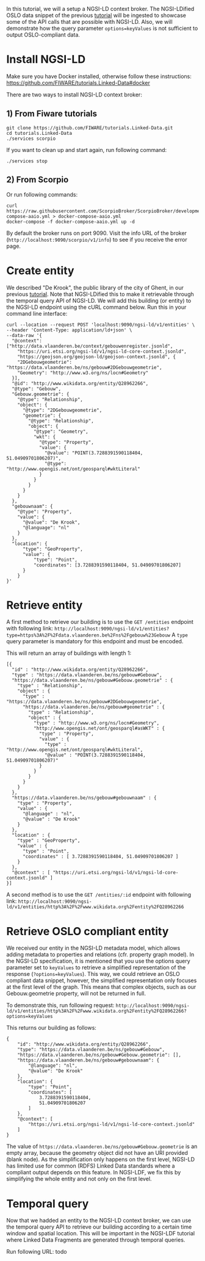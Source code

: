 In this tutorial, we will a setup a NGSI-LD context broker.
The NGSI-LDified OSLO data snippet of the previous [tutorial](https://github.com/brechtvdv/tutorials.NGSI-LDF/blob/master/tutorials.Data-Snippet.md#ngsi-ldify) will be ingested to showcase some of the API calls that are possible with NGSI-LD.
Also, we will demonstrate how the query parameter `options=keyValues` is not sufficient to output OSLO-compliant data.

# Install NGSI-LD

Make sure you have Docker installed, otherwise follow these instructions: https://github.com/FIWARE/tutorials.Linked-Data#docker

There are two ways to install NGSI-LD context broker:
## 1) From Fiware tutorials

```
git clone https://github.com/FIWARE/tutorials.Linked-Data.git
cd tutorials.Linked-Data
./services scorpio
```

If you want to clean up and start again, run following command:
```
./services stop
```
## 2) From Scorpio

Or run following commands:

```
curl https://raw.githubusercontent.com/ScorpioBroker/ScorpioBroker/development/docker-compose-aaio.yml > docker-compose-aaio.yml
docker-compose -f docker-compose-aaio.yml up -d
```

By default the broker runs on port 9090.
Visit the info URL of the broker (`http://localhost:9090/scorpio/v1/info`) to see if you receive the error page.

# Create entity

We described "De Krook", the public library of the city of Ghent, in our previous [tutorial](https://github.com/brechtvdv/tutorials.NGSI-LDF/blob/master/tutorials.Data-Snippet.md#ngsi-ldify). Note that NGSI-LDified this to make it retrievable through the temporal query API of NGSI-LD.
We will add this building (or entity) to the NGSI-LD endpoint using the cURL command below.
Run this in your command line interface: 

```
curl --location --request POST 'localhost:9090/ngsi-ld/v1/entities' \
--header 'Content-Type: application/ld+json' \
--data-raw '{
  "@context": ["http://data.vlaanderen.be/context/gebouwenregister.jsonld", 
    "https://uri.etsi.org/ngsi-ld/v1/ngsi-ld-core-context.jsonld",
    "https://geojson.org/geojson-ld/geojson-context.jsonld", {
    "2DGebouwgeometrie": "https://data.vlaanderen.be/ns/gebouw#2DGebouwgeometrie",
    "Geometry": "http://www.w3.org/ns/locn#Geometry"
  }],
  "@id": "http://www.wikidata.org/entity/Q28962266",
  "@type": "Gebouw",
  "Gebouw.geometrie": {
    "@type": "Relationship",
    "object": {
      "@type": "2DGebouwgeometrie",
      "geometrie": {
        "@type": "Relationship",
        "object": {
          "@type": "Geometry",
          "wkt": {
            "@type": "Property",
            "value": {
              "@value": "POINT(3.7288391590118404, 51.04909701806207)",
              "@type": "http://www.opengis.net/ont/geosparql#wktLiteral"
            }
          }
        }
      }
    }
  },
  "gebouwnaam": {
    "@type": "Property",
    "value": {
      "@value": "De Krook",
      "@language": "nl"
    }
  },
  "location": {
      "type": "GeoProperty",
      "value": {
          "type": "Point",
          "coordinates": [3.7288391590118404, 51.04909701806207]
      }
    }
}'
```

# Retrieve entity

A first method to retrieve our building is to use the `GET /entities` endpoint with following link: `http://localhost:9090/ngsi-ld/v1/entities?type=https%3A%2F%2Fdata.vlaanderen.be%2Fns%2Fgebouw%23Gebouw`
A `type` query parameter is mandatory for this endpoint and must be encoded.

This will return an array of buildings with length 1:
```
[{
  "id" : "http://www.wikidata.org/entity/Q28962266",
  "type" : "https://data.vlaanderen.be/ns/gebouw#Gebouw",
  "https://data.vlaanderen.be/ns/gebouw#Gebouw.geometrie" : {
    "type" : "Relationship",
    "object" : {
      "type" : "https://data.vlaanderen.be/ns/gebouw#2DGebouwgeometrie",
      "https://data.vlaanderen.be/ns/gebouw#geometrie" : {
        "type" : "Relationship",
        "object" : {
          "type" : "http://www.w3.org/ns/locn#Geometry",
          "http://www.opengis.net/ont/geosparql#asWKT" : {
            "type" : "Property",
            "value" : {
              "type" : "http://www.opengis.net/ont/geosparql#wktLiteral",
              "@value" : "POINT(3.7288391590118404, 51.04909701806207)"
            }
          }
        }
      }
    }
  },
  "https://data.vlaanderen.be/ns/gebouw#gebouwnaam" : {
    "type" : "Property",
    "value" : {
      "@language" : "nl",
      "@value" : "De Krook"
    }
  },
  "location" : {
    "type" : "GeoProperty",
    "value" : {
      "type" : "Point",
      "coordinates" : [ 3.7288391590118404, 51.04909701806207 ]
    }
  },
  "@context" : [ "https://uri.etsi.org/ngsi-ld/v1/ngsi-ld-core-context.jsonld" ]
}]
```
A second method is to use the `GET /entities/:id` endpoint with following link: `http://localhost:9090/ngsi-ld/v1/entities/http%3A%2F%2Fwww.wikidata.org%2Fentity%2FQ28962266`

# Retrieve OSLO compliant entity

We received our entity in the NGSI-LD metadata model, which allows adding metadata to properties and relations (cfr. property graph model).
In the NGSI-LD specification, it is mentioned that you use the options query parameter set to `keyValues` to retrieve a simplified representation of the response (`?options=keyValues`).
This way, we could retrieve an OSLO compliant data snippet, however, the simplified representation only focuses at the first level of the graph. This means that complex objects, such as our Gebouw.geometrie property, will not be returned in full.

To demonstrate this, run following request: `http://localhost:9090/ngsi-ld/v1/entities/http%3A%2F%2Fwww.wikidata.org%2Fentity%2FQ28962266?options=keyValues`

This returns our building as follows:

```
{
    "id": "http://www.wikidata.org/entity/Q28962266",
    "type": "https://data.vlaanderen.be/ns/gebouw#Gebouw",
    "https://data.vlaanderen.be/ns/gebouw#Gebouw.geometrie": [],
    "https://data.vlaanderen.be/ns/gebouw#gebouwnaam": {
        "@language": "nl",
        "@value": "De Krook"
    },
    "location": {
        "type": "Point",
        "coordinates": [
            3.7288391590118404,
            51.04909701806207
        ]
    },
    "@context": [
        "https://uri.etsi.org/ngsi-ld/v1/ngsi-ld-core-context.jsonld"
    ]
}
```

The value of `https://data.vlaanderen.be/ns/gebouw#Gebouw.geometrie` is an empty array, because the geometry object did not have an URI provided (blank node).
As the simplification only happens on the first level, NGSI-LD has limited use for common (RDFS) Linked Data standards where a compliant output depends on this feature.
In NGSI-LDF, we fix this by simplifying the whole entity and not only on the first level.

# Temporal query

Now that we hadded an entity to the NGSI-LD context broker, we can use the temporal query API to retrieve our building according to a certain time window and spatial location.
This will be important in the NGSI-LDF tutorial where Linked Data Fragments are generated through temporal queries.

Run following URL: todo
